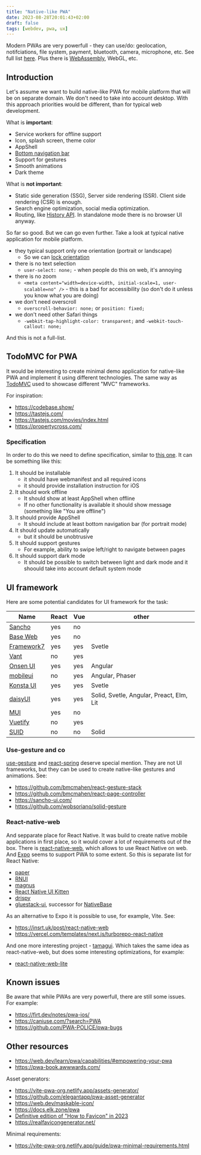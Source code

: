 ```yaml
---
title: "Native-like PWA"
date: 2023-08-28T20:01:43+02:00
draft: false
tags: [webdev, pwa, ux]
---
```


Modern PWAs are very powerfull - they can use/do: geolocation, notifciations, file system, payment, bluetooth, camera, microphone, etc. See full list [here](https://whatpwacando.today/). Plus there is
[WebAssembly](https://webassembly.org/), WebGL, etc.

<!--more-->

## Introduction

Let's assume we want to build native-like PWA for mobile platform that will be on separate domain. We don't need to take into account desktop. With this approach priorities would be different, than for typical web development.

What is **important**:

- Service workers for offline support
- Icon, splash screen, theme color
- AppShell
- [Bottom navigation bar](https://www.smashingmagazine.com/2019/08/bottom-navigation-pattern-mobile-web-pages/)
- Support for gestures
- Smooth animations
- Dark theme

What is **not important**:

- Static side generation (SSG), Server side rendering (SSR). Client side rendering (CSR) is enough.
- Search engine optimization, social media optimization.
- Routing, like [History API](https://developer.mozilla.org/en-US/docs/Web/API/History_API). In standalone mode there is no browser UI anyway.

So far so good. But we can go even further. Take a look at typical native application for mobile platform.

- they typical support only one orientation (portrait or landscape)
  - So we can [lock orientation](https://css-tricks.com/snippets/css/orientation-lock/)
- there is no text selection
  - `user-select: none;` - when people do this on web, it's annoying
- there is no zoom
  - `<meta content="width=device-width, initial-scale=1, user-scalable=no" />` - this is a bad for accessibility (so don't do it unless you know what you are doing)
- we don't need overscroll
  - `overscroll-behavior: none;` or `position: fixed;`
- we don't need other Safari things
  - `-webkit-tap-highlight-color: transparent;` and `-webkit-touch-callout: none;`

And this is not a full-list.

## TodoMVC for PWA

It would be interesting to create minimal demo application for native-like PWA and implement it using different technologies. The same way as [TodoMVC](http://todomvc.com/) used to showcase different "MVC" frameworks.

For inspiration:

- https://codebase.show/
- https://tastejs.com/
- https://tastejs.com/movies/index.html
- https://propertycross.com/

### Specification

In order to do this we need to define specification, similar to [this one](https://github.com/tastejs/todomvc/blob/master/app-spec.md). It can be something like this:

1. It should be installable
   - it should have webmanifest and all required icons
   - it should provide installation instruction for iOS
2. It should work offline
   - It should show at least AppShell when offline
   - If no other functionality is available it should show message (something like "You are offline")
3. It should provide AppShell
   - It should include at least bottom navigation bar (for portrait mode)
4. It should update automatically
   - but it should be unobtrusive
5. It should support gestures
   - For example, ability to swipe left/right to navigate between pages
6. It should support dark mode
   - It should be possible to switch between light and dark mode and it shoould take into account default system mode

## UI framework

Here are some potential candidates for UI framework for the task:

| Name                                                      | React | Vue | other                                    |
| --------------------------------------------------------- | ----- | --- | ---------------------------------------- |
| [Sancho](https://sancho-ui.com/)                          | yes   | no  |                                          |
| [Base Web](https://baseweb.design/)                       | yes   | no  |                                          |
| [Framework7](https://framework7.io/kitchen-sink/core/)    | yes   | yes | Svetle                                   |
| [Vant](https://vant-ui.github.io/vant/mobile.html#/en-US) | no    | yes |                                          |
| [Onsen UI](https://onsen.io/)                             | yes   | yes | Angular                                  |
| [mobileui](https://mobileui.github.io/#getting-started)   | no    | yes | Angular, Phaser                          |
| [Konsta UI](https://konstaui.com/)                        | yes   | yes | Svetle                                   |
| [daisyUI](https://daisyui.com/components/)                | yes   | yes | Solid, Svetle, Angular, Preact, Elm, Lit |
| [MUI](https://mui.com/)                                   | yes   | no  |                                          |
| [Vuetify](https://v2.vuetifyjs.com/en/)                   | no    | yes |                                          |
| [SUID](https://suid.io/)                                  | no    | no  | Solid                                    |

### Use-gesture and co

[use-gesture](https://use-gesture.netlify.app/docs/examples/) and [react-spring](https://www.react-spring.dev/) deserve special mention. They are not UI frameworks, but they can be used to create native-like gestures and animations. See:

- https://github.com/bmcmahen/react-gesture-stack
- https://github.com/bmcmahen/react-page-controller
- https://sancho-ui.com/
- https://github.com/wobsoriano/solid-gesture

### React-native-web

And sepparate place for React Native. It was build to create native mobile applications in first place, so it would cover a lot of requirements out of the box. There is [react-native-web](https://necolas.github.io/react-native-web/), which allows to use React Native on web. And [Expo](https://docs.expo.dev/guides/progressive-web-apps/) seems to support PWA to some extent. So this is separate list for React Native:

- [paper](https://reactnativepaper.com/)
- [RNUI](https://wix.github.io/react-native-ui-lib/)
- [magnus](https://magnus-ui.com/)
- [React Native UI Kitten](https://akveo.github.io/react-native-ui-kitten/docs/guides/running-on-the-web#existing-expo-applications)
- [drispy](https://github.com/nandorojo/dripsy)
- [gluestack-ui](https://ui.gluestack.io/), successor for [NativeBase](https://nativebase.io/)

As an alternative to Expo it is possible to use, for example, Vite. See:

- https://insrt.uk/post/react-native-web
- https://vercel.com/templates/next.js/turborepo-react-native

And one more interesting project - [tamagui](https://tamagui.dev/). Which takes the same idea as react-native-web, but does some interesting optimizations, for example:

- [react-native-web-lite](https://github.com/tamagui/tamagui/tree/master/packages/react-native-web-lite)

## Known issues

Be aware that while PWAs are very powerfull, there are still some issues. For example:

- https://firt.dev/notes/pwa-ios/
- https://caniuse.com/?search=PWA
- https://github.com/PWA-POLICE/pwa-bugs

## Other resources

- https://web.dev/learn/pwa/capabilities/#empowering-your-pwa
- https://pwa-book.awwwards.com/

Asset generators:

- https://vite-pwa-org.netlify.app/assets-generator/
- https://github.com/elegantapp/pwa-asset-generator
- https://web.dev/maskable-icon/
- https://docs.elk.zone/pwa
- [Definitive edition of "How to Favicon" in 2023](https://dev.to/masakudamatsu/favicon-nightmare-how-to-maintain-sanity-3al7)
- https://realfavicongenerator.net/

Minimal requirements:

- https://vite-pwa-org.netlify.app/guide/pwa-minimal-requirements.html
